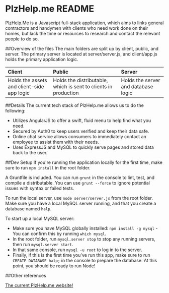 # PlzHelp.me README
PlzHelp.Me is a Javascript full-stack application, which aims to links general contractors and handymen with clients who need work done on their homes, but lack the time or resources to research and contact the relevant people to do so.


##Overview of the files
The main folders are split up by client, public, and server. The primary server is located at server/server.js, and client/app.js holds the primary application logic.

| Client | Public | Server |
| :----- | :------ | :----- |
| Holds the assets and client-side app logic | Holds the distributable, which is sent to clients in production | Holds the server and database logic | 


##Details
The current tech stack of PlzHelp.me allows us to do the following:
  * Utilizes AngularJS to offer a swift, fluid menu to help find what you need.
  * Secured by Auth0 to keep users verified and keep their data safe.
  * Online chat service allows consumers to immediately contact an employee to assist them with their needs.
  * Uses ExpressJS and MySQL to quickly serve pages and stored data back to the user.


##Dev Setup
If you're running the application locally for the first time, make sure to run `npm install` in the root folder.

A Gruntfile is included. You can run `grunt` in the console to lint, test, and compile a distributable. You can use `grunt --force` to ignore potential issues with syntax or failed tests.

To run the local server, use `node server/server.js` from the root folder. Make sure you have a local MySQL server running, and that you create a database named `halp`.

To start up a local MySQL server:
  * Make sure you have MySQL globally installed: `npm install -g mysql` - You can confirm this by running `which mysql`.
  * In the root folder, run `mysql.server stop` to stop any running servers, then run `mysql.server start`.
  * In that same console, run `mysql -u root` to log in to the server.
  * Finally, if this is the first time you've run this app, make sure to run `CREATE DATABASE halp;` in the console to prepare the database. At this point, you should be ready to run Node!


##Other references

[The current PlzHelp.me website!](http://www.plzhelp.me/)